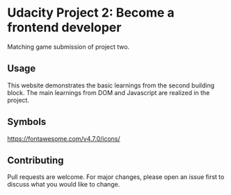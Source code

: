 # Udacity Project 2: Become a frontend developer 
Matching game submission of project two.  

## Usage
This website demonstrates the basic learnings from the second building block. 
The main learnings from DOM and Javascript are realized in the project.  

## Symbols 
https://fontawesome.com/v4.7.0/icons/

## Contributing
Pull requests are welcome. For major changes, please open an issue first to discuss what you would like to change.

